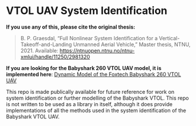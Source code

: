 # VTOL UAV System Identification

**If you use any of this, please cite the original thesis:**
> B. P. Graesdal, “Full Nonlinear System Identification for a Vertical-Takeoff-and-Landing Unmanned Aerial Vehicle,” Master thesis, NTNU, 2021. Available: https://ntnuopen.ntnu.no/ntnu-xmlui/handle/11250/2981320

**If you are looking for the Babyshark 260 VTOL UAV model, it is implemented here**: [Dynamic Model of the Foxtech Babyshark 260 VTOL UAV](https://github.com/bernhardpg/babyshark_vtol_model)

This repo is made publically available for future reference for work on system identification or further modelling of the Babyshark VTOL. This repo is not written to be used as a library in itself, although it does provide implementations of all the methods used in the system identification of the Babyshark VTOL UAV.
